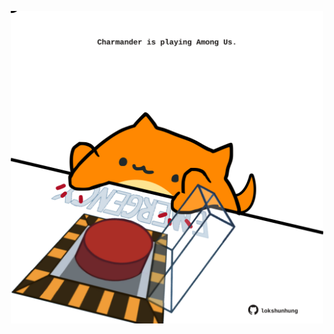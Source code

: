 <!-- built at 10/09/2023, 21:00:54 UTC -->
<p align="center">
  <img width="500" height="500" src="./ReadmeImage.svg">
</p>
